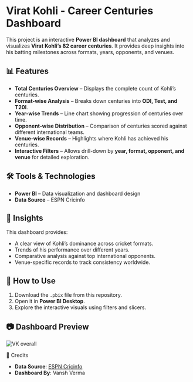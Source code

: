 # Virat Kohli - Career Centuries Dashboard
This project is an interactive **Power BI dashboard** that analyzes and visualizes **Virat Kohli’s 82 career centuries**. It provides deep insights into his batting milestones across formats, years, opponents, and venues.

## 📊 Features
* **Total Centuries Overview** – Displays the complete count of Kohli’s centuries.
* **Format-wise Analysis** – Breaks down centuries into **ODI, Test, and T20I**.
* **Year-wise Trends** – Line chart showing progression of centuries over time.
* **Opponent-wise Distribution** – Comparison of centuries scored against different international teams.
* **Venue-wise Records** – Highlights where Kohli has achieved his centuries.
* **Interactive Filters** – Allows drill-down by **year, format, opponent, and venue** for detailed exploration.

## 🛠️ Tools & Technologies
* **Power BI** – Data visualization and dashboard design
* **Data Source** – ESPN Cricinfo

## 📌 Insights
This dashboard provides:
* A clear view of Kohli’s dominance across cricket formats.
* Trends of his performance over different years.
* Comparative analysis against top international opponents.
* Venue-specific records to track consistency worldwide.

## 🚀 How to Use
1. Download the `.pbix` file from this repository.
2. Open it in **Power BI Desktop**.
3. Explore the interactive visuals using filters and slicers.

## 📷 Dashboard Preview
![VK overall](https://github.com/user-attachments/assets/0fe9c789-5d5e-433e-b9f1-4cfd073424e5)


 🙌 Credits
* **Data Source**: [ESPN Cricinfo](https://www.espncricinfo.com/)
* **Dashboard By**: Vansh Verma

